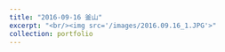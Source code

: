 ```yaml
---
title: "2016-09-16 釜山"
excerpt: "<br/><img src='/images/2016.09.16_1.JPG'>"
collection: portfolio
---
```

